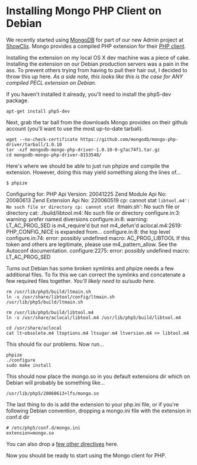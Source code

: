 # Installing Mongo PHP Client on Debian

We recently started using [MongoDB](http://www.mongodb.org/) for part of our new Admin project at [ShowClix](http://www.showclix.com/). Mongo provides a compiled PHP extension for their [PHP client](https://github.com/mongodb/mongo-php-driver/downloads).

Installing the extension on my local OS X dev machine was a piece of cake. Installing the extension on our Debian production servers was a pain in the ass. To prevent others trying from having to pull their hair out, I decided to throw this up here. _As a side note, this looks like this is the case for ANY compiled PECL extension on Debian_.

If you haven't installed it already, you'll need to install the php5-dev package.

    apt-get install php5-dev

Next, grab the tar ball from the downloads Mongo provides on their github account (you'll want to use the most up-to-date tarball).

    wget --no-check-certificate https://github.com/mongodb/mongo-php-driver/tarball/1.0.10
    tar -xzf mongodb-mongo-php-driver-1.0.10-0-g7ac74f1.tar.gz
    cd mongodb-mongo-php-driver-8153548/

Here's where we should be able to just run phpize and compile the extension. However, doing this may yield something along the lines of...

    $ phpize
Configuring for:
PHP Api Version: 20041225
Zend Module Api No: 20060613
Zend Extension Api No: 220060519
cp: cannot stat `libtool.m4': No such file or directory
cp: cannot stat `ltmain.sh': No such file or directory
cat: ./build/libtool.m4: No such file or directory
configure.in:3: warning: prefer named diversions configure.in:8: warning: LT_AC_PROG_SED is m4_require'd but not m4_defun'd
aclocal.m4:2619: PHP_CONFIG_NICE is expanded from...
configure.in:8: the top level
configure.in:74: error: possibly undefined macro: AC_PROG_LIBTOOL
 If this token and others are legitimate, please use m4_pattern_allow.
 See the Autoconf documentation.
configure:2275: error: possibly undefined macro: LT_AC_PROG_SED

Turns out Debian has some broken symlinks and phpize needs a few additional files. To fix this we can correct the symlinks and concatenate a few required files together. _You'll likely need to su/sudo here_.

    rm /usr/lib/php5/build/ltmain.sh
    ln -s /usr/share/libtool/config/ltmain.sh /usr/lib/php5/build/ltmain.sh

    rm /usr/lib/php5/build/libtool.m4
    ln -s /usr/share/aclocal/libtool.m4 /usr/lib/php5/build/libtool.m4

    cd /usr/share/aclocal
    cat lt~obsolete.m4 ltoptions.m4 ltsugar.m4 ltversion.m4 >> libtool.m4

This should fix our problems. Now run...

    phpize
    ./configure
    sudo make install

This should now place the mongo.so in you default extensions dir which on Debian will probably be something like...

    /usr/lib/php5/20060613+lfs/mongo.so

The last thing to do is add the extension to your php.ini file, or if you're following Debian convention, dropping a mongo.ini file with the extension in conf.d dir

    # /etc/php5/conf.d/mongo.ini
    extension=mongo.so

You can also drop a [few other directives](http://www.php.net/manual/en/mongo.configuration.php) here.

Now you should be ready to start using the Mongo client for PHP.